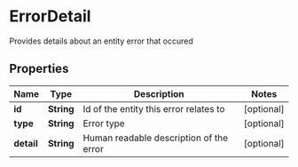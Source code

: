 

# ErrorDetail

Provides details about an entity error that occured

## Properties

| Name | Type | Description | Notes |
|------------ | ------------- | ------------- | -------------|
|**id** | **String** | Id of the entity this error relates to |  [optional] |
|**type** | **String** | Error type |  [optional] |
|**detail** | **String** | Human readable description of the error |  [optional] |



